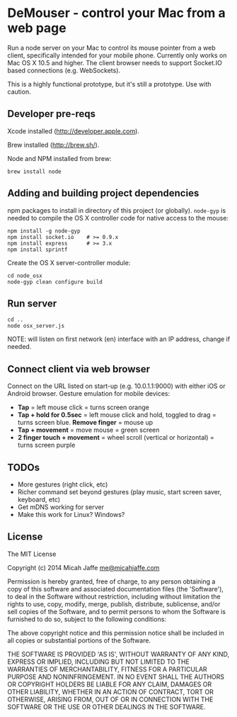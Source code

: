# DeMouser - control your Mac from a web page

Run a node server on your Mac to control its mouse pointer from a web client, specifically intended for your mobile phone. Currently only works on Mac OS X 10.5 and higher. The client browser needs to support Socket.IO based connections (e.g. WebSockets).

This is a highly functional prototype, but it's still a prototype. Use with caution.

## Developer pre-reqs

Xcode installed (http://developer.apple.com).

Brew installed (http://brew.sh/).

Node and NPM installed from brew:

    brew install node

## Adding and building project dependencies 

npm packages to install in directory of this project (or globally). `node-gyp` is needed to compile the OS X controller code for native access to the mouse:

    npm install -g node-gyp
    npm install socket.io    # >= 0.9.x
    npm install express      # >= 3.x
    npm install sprintf
  
Create the OS X server-controller module:

    cd node_osx
    node-gyp clean configure build
  
## Run server

    cd ..
    node osx_server.js

NOTE: will listen on first network (en) interface with an IP address, change if needed.

## Connect client via web browser

Connect on the URL listed on start-up (e.g. 10.0.1.1:9000) with either iOS or Android browser. Gesture emulation for mobile devices: 

* __Tap__ = left mouse click = turns screen orange
* __Tap + hold for 0.5sec__ = left mouse click and hold, toggled to drag = turns screen blue. __Remove finger__ = mouse up
* __Tap + movement__ = move mouse = green screen
* __2 finger touch + movement__ = wheel scroll (vertical or horizontal) = turns screen purple

## TODOs

* More gestures (right click, etc)
* Richer command set beyond gestures (play music, start screen saver, keyboard, etc)
* Get mDNS working for server
* Make this work for Linux? Windows?

## License

The MIT License

Copyright (c) 2014 Micah Jaffe <me@micahjaffe.com>

Permission is hereby granted, free of charge, to any person obtaining a copy of this software and associated documentation files (the 'Software'), to deal in the Software without restriction, including without limitation the rights to use, copy, modify, merge, publish, distribute, sublicense, and/or sell copies of the Software, and to permit persons to whom the Software is furnished to do so, subject to the following conditions:

The above copyright notice and this permission notice shall be included in all copies or substantial portions of the Software.

THE SOFTWARE IS PROVIDED 'AS IS', WITHOUT WARRANTY OF ANY KIND, EXPRESS OR IMPLIED, INCLUDING BUT NOT LIMITED TO THE WARRANTIES OF MERCHANTABILITY, FITNESS FOR A PARTICULAR PURPOSE AND NONINFRINGEMENT. IN NO EVENT SHALL THE AUTHORS OR COPYRIGHT HOLDERS BE LIABLE FOR ANY CLAIM, DAMAGES OR OTHER LIABILITY, WHETHER IN AN ACTION OF CONTRACT, TORT OR OTHERWISE, ARISING FROM, OUT OF OR IN CONNECTION WITH THE SOFTWARE OR THE USE OR OTHER DEALINGS IN THE SOFTWARE.